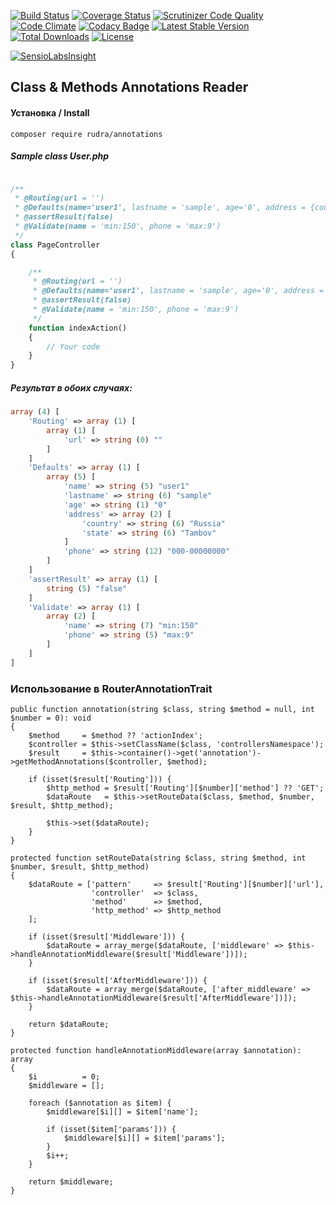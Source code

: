 [![Build Status](https://travis-ci.org/Jagepard/Rudra-Annotations.svg?branch=master)](https://travis-ci.org/Jagepard/Rudra-Annotations)
[![Coverage Status](https://coveralls.io/repos/github/Jagepard/Rudra-Annotations/badge.svg?branch=master)](https://coveralls.io/github/Jagepard/Rudra-Annotations?branch=master)
[![Scrutinizer Code Quality](https://scrutinizer-ci.com/g/Jagepard/Rudra-Annotations/badges/quality-score.png?b=master)](https://scrutinizer-ci.com/g/Jagepard/Rudra-Annotations/?branch=master)
[![Code Climate](https://lima.codeclimate.com/github/Jagepard/Rudra-Annotations/badges/gpa.svg)](https://lima.codeclimate.com/github/Jagepard/Rudra-Annotations)
[![Codacy Badge](https://api.codacy.com/project/badge/Grade/af16eedc760948a8b0458e7cce92aed3)](https://www.codacy.com/app/Jagepard/Rudra-Annotations?utm_source=github.com&amp;utm_medium=referral&amp;utm_content=Jagepard/Rudra-Annotations&amp;utm_campaign=Badge_Grade)
[![Latest Stable Version](https://poser.pugx.org/rudra/validation/v/stable)](https://packagist.org/packages/rudra/annotations)
[![Total Downloads](https://poser.pugx.org/rudra/validation/downloads)](https://packagist.org/packages/rudra/annotations)
[![License](https://poser.pugx.org/rudra/validation/license)](https://packagist.org/packages/rudra/annotations)

[![SensioLabsInsight](https://insight.sensiolabs.com/projects/be433bd5-b18e-40ad-b8cd-73ed3bb73120/big.png)](https://insight.sensiolabs.com/projects/be433bd5-b18e-40ad-b8cd-73ed3bb73120)
## Class & Methods Annotations Reader

#### Установка / Install

```composer require rudra/annotations```

##### Sample class User.php

```php

/**
 * @Routing(url = '')
 * @Defaults(name='user1', lastname = 'sample', age='0', address = {country : 'Russia'| state : 'Tambov'}, phone = '000-00000000')
 * @assertResult(false)
 * @Validate(name = 'min:150', phone = 'max:9')
 */
class PageController
{

    /**
     * @Routing(url = '')
     * @Defaults(name='user1', lastname = 'sample', age='0', address = {country : 'Russia'| state : 'Tambov'}, phone = '000-00000000')
     * @assertResult(false)
     * @Validate(name = 'min:150', phone = 'max:9')
     */
    function indexAction()
    {
        // Your code
    }        
}
```
##### Результат в обоих случаях:

```php
array (4) [
    'Routing' => array (1) [
        array (1) [
            'url' => string (0) ""
        ]
    ]
    'Defaults' => array (1) [
        array (5) [
            'name' => string (5) "user1"
            'lastname' => string (6) "sample"
            'age' => string (1) "0"
            'address' => array (2) [
                'country' => string (6) "Russia"
                'state' => string (6) "Tambov"
            ]
            'phone' => string (12) "000-00000000"
        ]
    ]
    'assertResult' => array (1) [
        string (5) "false"
    ]
    'Validate' => array (1) [
        array (2) [
            'name' => string (7) "min:150"
            'phone' => string (5) "max:9"
        ]
    ]
]
```   

### Использование в RouterAnnotationTrait
```      
public function annotation(string $class, string $method = null, int $number = 0): void
{
    $method     = $method ?? 'actionIndex';
    $controller = $this->setClassName($class, 'controllersNamespace');
    $result     = $this->container()->get('annotation')->getMethodAnnotations($controller, $method);

    if (isset($result['Routing'])) {
        $http_method = $result['Routing'][$number]['method'] ?? 'GET';
        $dataRoute   = $this->setRouteData($class, $method, $number, $result, $http_method);

        $this->set($dataRoute);
    }
}

protected function setRouteData(string $class, string $method, int $number, $result, $http_method)
{
    $dataRoute = ['pattern'     => $result['Routing'][$number]['url'],
                  'controller'  => $class,
                  'method'      => $method,
                  'http_method' => $http_method
    ];

    if (isset($result['Middleware'])) {
        $dataRoute = array_merge($dataRoute, ['middleware' => $this->handleAnnotationMiddleware($result['Middleware'])]);
    }

    if (isset($result['AfterMiddleware'])) {
        $dataRoute = array_merge($dataRoute, ['after_middleware' => $this->handleAnnotationMiddleware($result['AfterMiddleware'])]);
    }

    return $dataRoute;
}

protected function handleAnnotationMiddleware(array $annotation): array
{
    $i          = 0;
    $middleware = [];

    foreach ($annotation as $item) {
        $middleware[$i][] = $item['name'];

        if (isset($item['params'])) {
            $middleware[$i][] = $item['params'];
        }
        $i++;
    }

    return $middleware;
}
```
